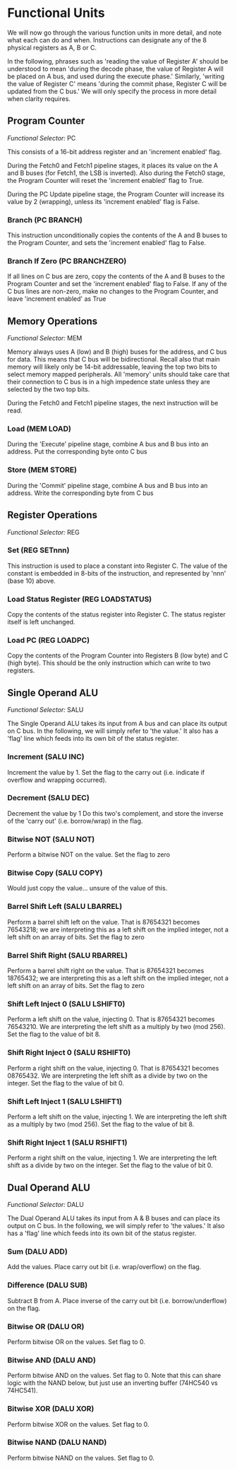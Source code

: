 # Functional Units

We will now go through the various function units in more detail, and note what
each can do and when.
Instructions can designate any of the 8 physical registers as A, B or C.

In the following, phrases such as 'reading the value of Register A' should be
understood to mean 'during the decode phase, the value of Register A will be
placed on A bus, and used during the execute phase.'
Similarly, 'writing the value of Register C' means 'during the commit phase,
Register C will be updated from the C bus.'
We will only specify the process in more detail when clarity requires.



## Program Counter

*Functional Selector:* PC

This consists of a 16-bit address register and an 'increment enabled' flag.

During the Fetch0 and Fetch1 pipeline stages, it places its value on the A and B buses
(for Fetch1, the LSB is inverted).
Also during the Fetch0 stage, the Program Counter will reset the 'increment enabled' flag
to True.

During the PC Update pipeline stage, the Program Counter will increase its value by 2
(wrapping), unless its 'increment enabled' flag is False.

### Branch (PC BRANCH)

This instruction unconditionally copies the contents of the A and B buses to the Program
Counter, and sets the 'increment enabled' flag to False.

### Branch If Zero (PC BRANCHZERO)

If all lines on C bus are zero, copy the contents of the A and B buses to the Program
Counter and set the 'increment enabled' flag to False. If any of the C bus lines are
non-zero, make no changes to the Program Counter, and leave 'increment enabled' as True



## Memory Operations

*Functional Selector:* MEM

Memory always uses A (low) and B (high) buses for the address, and C bus for data.
This means that C bus will be bidirectional.
Recall also that main memory will likely only be 14-bit addressable, leaving
the top two bits to select memory mapped peripherals.
All 'memory' units should take care that their connection to C bus is in a high
impedence state unless they are selected by the two top bits.

During the Fetch0 and Fetch1 pipeline stages, the next instruction will be
read.

### Load (MEM LOAD)

During the 'Execute' pipeline stage, combine A bus and B bus into an address.
Put the corresponding byte onto C bus

### Store (MEM STORE)

During the 'Commit' pipeline stage, combine A bus and B bus into an address.
Write the corresponding byte from C bus



## Register Operations

*Functional Selector:* REG

### Set (REG SETnnn)

This instruction is used to place a constant into Register C.
The value of the constant is embedded in 8-bits of the instruction,
and represented by 'nnn' (base 10) above.

### Load Status Register (REG LOADSTATUS)

Copy the contents of the status register into Register C.
The status register itself is left unchanged.

### Load PC (REG LOADPC)

Copy the contents of the Program Counter into Registers
B (low byte) and C (high byte).
This should be the only instruction which can write to
two registers.



## Single Operand ALU

*Functional Selector:* SALU

The Single Operand ALU takes its input from A bus and can
place its output on C bus.
In the following, we will simply refer to 'the value.'
It also has a 'flag' line which feeds into its own bit
of the status register.

### Increment (SALU INC)

Increment the value by 1.
Set the flag to the carry out (i.e. indicate if overflow
and wrapping occurred).

### Decrement (SALU DEC)

Decrement the value by 1
Do this two's complement, and store the inverse
of the 'carry out' (i.e. borrow/wrap) in the flag.

### Bitwise NOT (SALU NOT)

Perform a bitwise NOT on the value.
Set the flag to zero

### Bitwise Copy (SALU COPY)

Would just copy the value... unsure of the value of this.

### Barrel Shift Left (SALU LBARREL)

Perform a barrel shift left on the value.
That is 87654321 becomes 76543218; we are interpreting this as
a left shift on the implied integer, not a left shift on an
array of bits.
Set the flag to zero

### Barrel Shift Right (SALU RBARREL)

Perform a barrel shift right on the value.
That is 87654321 becomes 18765432; we are interpreting this as
a left shift on the implied integer, not a left shift on an
array of bits.
Set the flag to zero

### Shift Left Inject 0 (SALU LSHIFT0)

Perform a left shift on the value, injecting 0.
That is 87654321 becomes 76543210.
We are interpreting the left shift as a multiply by two (mod 256).
Set the flag to the value of bit 8.

### Shift Right Inject 0 (SALU RSHIFT0)

Perform a right shift on the value, injecting 0.
That is 87654321 becomes 08765432.
We are interpreting the left shift as a divide by two on the integer.
Set the flag to the value of bit 0.

### Shift Left Inject 1 (SALU LSHIFT1)

Perform a left shift on the value, injecting 1.
We are interpreting the left shift as a multiply by two (mod 256).
Set the flag to the value of bit 8.

### Shift Right Inject 1 (SALU RSHIFT1)

Perform a right shift on the value, injecting 1.
We are interpreting the left shift as a divide by two on the integer.
Set the flag to the value of bit 0.



## Dual Operand ALU

*Functional Selector:* DALU

The Dual Operand ALU takes its input from A & B buses and can
place its output on C bus.
In the following, we will simply refer to 'the values.'
It also has a 'flag' line which feeds into its own bit
of the status register.

### Sum (DALU ADD)

Add the values.
Place carry out bit (i.e. wrap/overflow) on the flag.

### Difference (DALU SUB)

Subtract B from A.
Place inverse of the carry out bit (i.e. borrow/underflow)
on the flag.

### Bitwise OR (DALU OR)

Perform bitwise OR on the values.
Set flag to 0.

### Bitwise AND (DALU AND)

Perform bitwise AND on the values.
Set flag to 0.
Note that this can share logic
with the NAND below, but just
use an inverting buffer (74HC540 vs 74HC541).

### Bitwise XOR (DALU XOR)

Perform bitwise XOR on the values.
Set flag to 0.

### Bitwise NAND (DALU NAND)

Perform bitwise NAND on the values.
Set flag to 0.